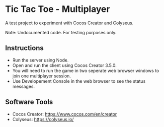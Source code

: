 # Tic Tac Toe - Multiplayer
A test project to experiment with Cocos Creator and Colyseus.

Note: Undocumented code. For testing purposes only.

## Instructions
- Run the server using Node.
- Open and run the client using Cocos Creator 3.5.0.
- You will need to run the game in two seperate web browser windows to join one multiplayer session.
- Use Developement Console in the web browser to see the status messages.

## Software Tools
- Cocos Creator: https://www.cocos.com/en/creator
- Colyseus: https://colyseus.io/
